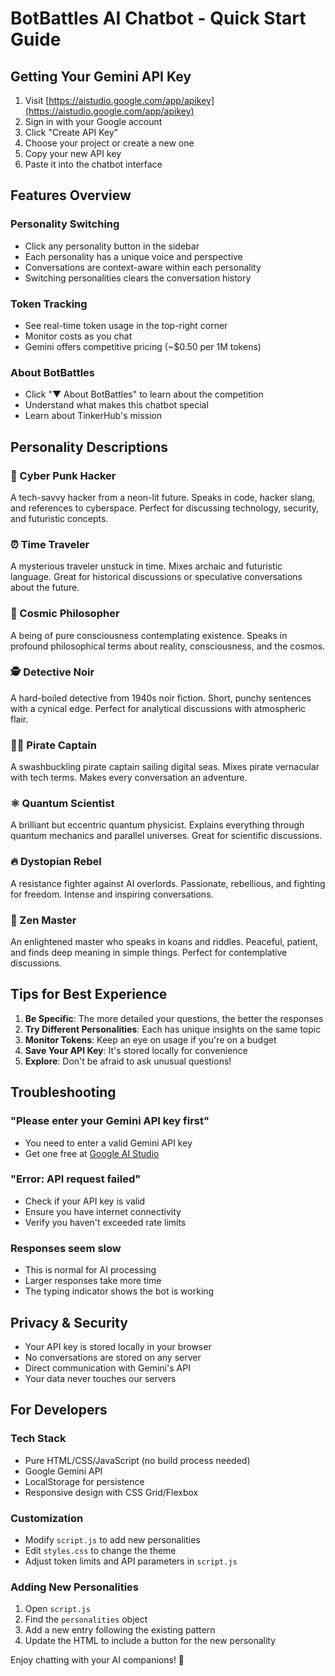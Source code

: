 # BotBattles AI Chatbot - Quick Start Guide

## Getting Your Gemini API Key

1. Visit [https://aistudio.google.com/app/apikey](https://aistudio.google.com/app/apikey)
2. Sign in with your Google account
3. Click "Create API Key"
4. Choose your project or create a new one
5. Copy your new API key
6. Paste it into the chatbot interface

## Features Overview

### Personality Switching
- Click any personality button in the sidebar
- Each personality has a unique voice and perspective
- Conversations are context-aware within each personality
- Switching personalities clears the conversation history

### Token Tracking
- See real-time token usage in the top-right corner
- Monitor costs as you chat
- Gemini offers competitive pricing (~$0.50 per 1M tokens)

### About BotBattles
- Click "▼ About BotBattles" to learn about the competition
- Understand what makes this chatbot special
- Learn about TinkerHub's mission

## Personality Descriptions

### 🔮 Cyber Punk Hacker
A tech-savvy hacker from a neon-lit future. Speaks in code, hacker slang, and references to cyberspace. Perfect for discussing technology, security, and futuristic concepts.

### ⏰ Time Traveler
A mysterious traveler unstuck in time. Mixes archaic and futuristic language. Great for historical discussions or speculative conversations about the future.

### 🌌 Cosmic Philosopher
A being of pure consciousness contemplating existence. Speaks in profound philosophical terms about reality, consciousness, and the cosmos.

### 🕵️ Detective Noir
A hard-boiled detective from 1940s noir fiction. Short, punchy sentences with a cynical edge. Perfect for analytical discussions with atmospheric flair.

### 🏴‍☠️ Pirate Captain
A swashbuckling pirate captain sailing digital seas. Mixes pirate vernacular with tech terms. Makes every conversation an adventure.

### ⚛️ Quantum Scientist
A brilliant but eccentric quantum physicist. Explains everything through quantum mechanics and parallel universes. Great for scientific discussions.

### 🔥 Dystopian Rebel
A resistance fighter against AI overlords. Passionate, rebellious, and fighting for freedom. Intense and inspiring conversations.

### 🧘 Zen Master
An enlightened master who speaks in koans and riddles. Peaceful, patient, and finds deep meaning in simple things. Perfect for contemplative discussions.

## Tips for Best Experience

1. **Be Specific**: The more detailed your questions, the better the responses
2. **Try Different Personalities**: Each has unique insights on the same topic
3. **Monitor Tokens**: Keep an eye on usage if you're on a budget
4. **Save Your API Key**: It's stored locally for convenience
5. **Explore**: Don't be afraid to ask unusual questions!

## Troubleshooting

### "Please enter your Gemini API key first"
- You need to enter a valid Gemini API key
- Get one free at [Google AI Studio](https://aistudio.google.com/app/apikey)

### "Error: API request failed"
- Check if your API key is valid
- Ensure you have internet connectivity
- Verify you haven't exceeded rate limits

### Responses seem slow
- This is normal for AI processing
- Larger responses take more time
- The typing indicator shows the bot is working

## Privacy & Security

- Your API key is stored locally in your browser
- No conversations are stored on any server
- Direct communication with Gemini's API
- Your data never touches our servers

## For Developers

### Tech Stack
- Pure HTML/CSS/JavaScript (no build process needed)
- Google Gemini API
- LocalStorage for persistence
- Responsive design with CSS Grid/Flexbox

### Customization
- Modify `script.js` to add new personalities
- Edit `styles.css` to change the theme
- Adjust token limits and API parameters in `script.js`

### Adding New Personalities
1. Open `script.js`
2. Find the `personalities` object
3. Add a new entry following the existing pattern
4. Update the HTML to include a button for the new personality

Enjoy chatting with your AI companions! 🚀
